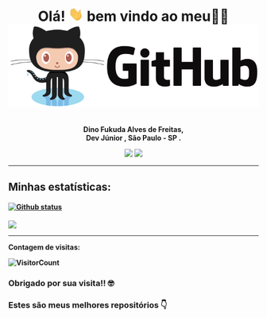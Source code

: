 [comment]: <Créditos:> (https://github.com/Duduxs)

# <p align='center'> Olá! <img src="https://raw.githubusercontent.com/ABSphreak/ABSphreak/master/gifs/Hi.gif" width="30px"> bem vindo ao meu👨‍💻<strong> ![Image](./img/github.png?raw=true)</strong> 
</p>

<p align='center'>
 <strong>Dino Fukuda Alves de Freitas,<strong><br>
 <strong>Dev Júnior </strong>, <strong> São Paulo - SP </strong>.
</p>

<p align='center'>  

 <a href="dev.dinofukuda@gmail.com" alt="Gmail">
    <img src="https://img.shields.io/badge/-Gmail-FF0000?style=flat-square&labelColor=FF0000&logo=gmail&logoColor=white&link=dev.dinofukuda@gmail.com"/></a>

   <a href="www.linkedin.com/in/devdinofukuda" alt="Linkedin">
    <img src="https://img.shields.io/badge/-Linkedin-0e76a8?style=flat-square&logo=Linkedin&logoColor=white&link=www.linkedin.com/in/devdinofukuda" /></a>
  
___

## Minhas estatísticas:

<a href="https://github.com/devDinoFukuda">
  <img align="center" src="https://github-readme-stats.vercel.app/api?username=devDinoFukuda&show_icons=true&theme=radical" alt="Github status" />
</a>

<br>
<br>

<a href="https://github.com/devDinoFukuda">
  <img align="center" src="https://github-readme-stats.vercel.app/api/top-langs/?username=devDinoFukuda&layout=compact&theme=radical" />
</a>


___
**Contagem de visitas:**

![VisitorCount](https://profile-counter.glitch.me/{devDinoFukuda}/count.svg)

### Obrigado por sua visita!! :nerd_face:
### Estes são meus melhores repositórios 👇 
